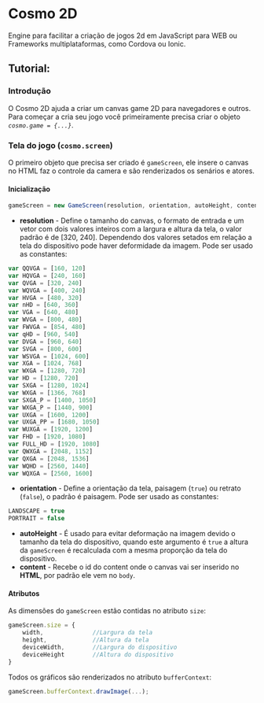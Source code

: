 # Cosmo 2D
Engine para facilitar a criação de jogos 2d em JavaScript para WEB ou Frameworks multiplataformas, como Cordova ou Ionic.
## Tutorial:
### Introdução
O Cosmo 2D ajuda a criar um canvas game 2D para navegadores e outros. Para começar a cria seu jogo você primeiramente precisa criar o objeto _`cosmo.game = {...}`_.
### Tela do jogo (`cosmo.screen`)
O primeiro objeto que precisa ser criado é `gameScreen`, ele insere o canvas no HTML faz o controle da camera e são renderizados os senários e atores.
#### Inicialização
```javascript
gameScreen = new GameScreen(resolution, orientation, autoHeight, content);
```
* **resolution** - Define o tamanho do canvas, o formato de entrada e um vetor com dois valores inteiros com a largura e altura da tela, o valor padrão é de [320, 240]. Dependendo dos valores setados em relação a tela do dispositivo pode haver deformidade da imagem. Pode ser usado as constantes:
```javascript
var QQVGA = [160, 120]
var HQVGA = [240, 160]
var QVGA = [320, 240]
var WQVGA = [400, 240]
var HVGA = [480, 320]
var nHD = [640, 360]
var VGA = [640, 480]
var WVGA = [800, 480]
var FWVGA = [854, 480]
var qHD = [960, 540]
var DVGA = [960, 640]
var SVGA = [800, 600]
var WSVGA = [1024, 600]
var XGA = [1024, 768]
var WXGA = [1280, 720]
var HD = [1280, 720]
var SXGA = [1280, 1024]
var WXGA = [1366, 768]
var SXGA_P = [1400, 1050]
var WXGA_P = [1440, 900]
var UXGA = [1600, 1200]
var UXGA_PP = [1680, 1050]
var WUXGA = [1920, 1200]
var FHD = [1920, 1080]
var FULL_HD = [1920, 1080]
var QWXGA = [2048, 1152]
var QXGA = [2048, 1536]
var WQHD = [2560, 1440]
var WQXGA = [2560, 1600]
```
* **orientation** - Define a orientação da tela, paisagem (`true`) ou retrato (`false`), o padrão é paisagem. Pode ser usado as constantes:
```javascript
LANDSCAPE = true
PORTRAIT = false
```
* **autoHeight** - É usado para evitar deformação na imagem devido o tamanho da tela do dispositivo, quando este argumento é `true` a altura da `gameScreen` é recalculada com a mesma proporção da tela do dispositivo.
* **content** - Recebe o id do content onde o canvas vai ser inserido no __HTML__, por padrão ele vem no `body`.
#### Atributos
As dimensões do `gameScreen` estão contidas no atributo `size`:
```javascript
gameScreen.size = {
    width,              //Largura da tela
    height,             //Altura da tela
    deviceWidth,        //Largura do dispositivo
    deviceHeight        //Altura do dispositivo
}
```
Todos os gráficos são renderizados no atributo `bufferContext`:
```javascript
gameScreen.bufferContext.drawImage(...);
```